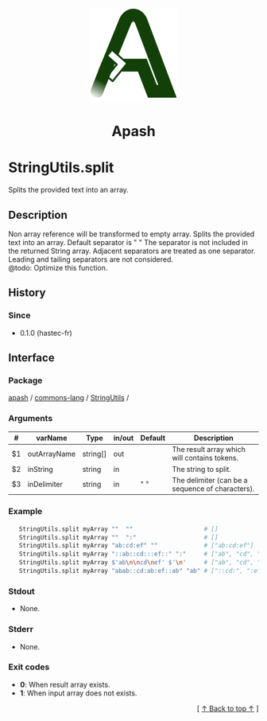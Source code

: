 
<div align='center' id='apash-top'>
  <a href='https://github.com/hastec-fr/apash'>
    <img alt='apash-logo' src='../../../../../../assets/apash-logo.svg'/>
  </a>

  # Apash
</div>


# StringUtils.split
Splits the provided text into an array.
## Description
   Non array reference will be transformed to empty array.
   Splits the provided text into an array. Default separator is " "
   The separator is not included in the returned String array.
   Adjacent separators are treated as one separator. Leading and tailing separators
   are not considered.<br/>
   @todo: Optimize this function.

## History
### Since
  * 0.1.0 (hastec-fr)

## Interface
### Package
<!-- apash.packageBegin -->
[apash](../../../apash.md) / [commons-lang](../../commons-lang.md) / [StringUtils](../StringUtils.md) / 
<!-- apash.packageEnd -->

### Arguments
 | #      | varName        | Type          | in/out   | Default    | Description                           |
 |--------|----------------|---------------|----------|------------|---------------------------------------|
 | $1     | outArrayName   | string[]      | out      |            | The result array which will contains tokens.     |
 | $2     | inString       | string        | in       |            | The string to split.                             |
 | $3     | inDelimiter    | string        | in       | " "        | The delimiter (can be a sequence of characters). |

### Example
 ```bash
    StringUtils.split myArray ""  ""                    # []
    StringUtils.split myArray ""  ":"                   # []
    StringUtils.split myArray "ab:cd:ef" ""             # ["ab:cd:ef"]
    StringUtils.split myArray "::ab::cd:::ef::" ":"     # ["ab", "cd", "ef"]
    StringUtils.split myArray $'ab\n\ncd\nef' $'\n'     # ["ab", "cd", "ef"]
    StringUtils.split myArray "abab::cd:ab:ef::ab" "ab" # ["::cd:", ":ef::"]
 ```

### Stdout
  * None.
### Stderr
  * None.
 
### Exit codes
  * **0**: When result array exists.
  * **1**: When input array does not exists.

  <div align='right'>[ <a href='#apash-top'>↑ Back to top ↑</a> ]</div>

